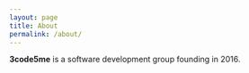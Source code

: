 ```yaml
---
layout: page
title: About
permalink: /about/
---
```


**3code5me** is a software development group founding in 2016.
